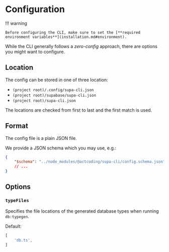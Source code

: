 # Configuration

!!! warning

    Before configuring the CLI, make sure to set the [**required environment variables**](installation.md#environment).

While the CLI generally follows a *zero-config* approach, there are options you might want to configure.

## Location

The config can be stored in one of three location:

- `(project root)/.config/supa-cli.json`
- `(project root)/supabase/supa-cli.json`
- `(project root)/supa-cli.json`

The locations are checked from first to last and the first match is used.

## Format

The config file is a plain JSON file.

We provide a JSON schema which you may use, e.g.:

```json title=".config/supa-cli.json"
{
    "$schema": "../node_modules/@actcoding/supa-cli/config.schema.json",
    // ...
}

```

## Options

### `typeFiles`

Specifies the file locations of the generated database types when running `db:typegen`.

Default:

```js
[
    'db.ts',
]
```
